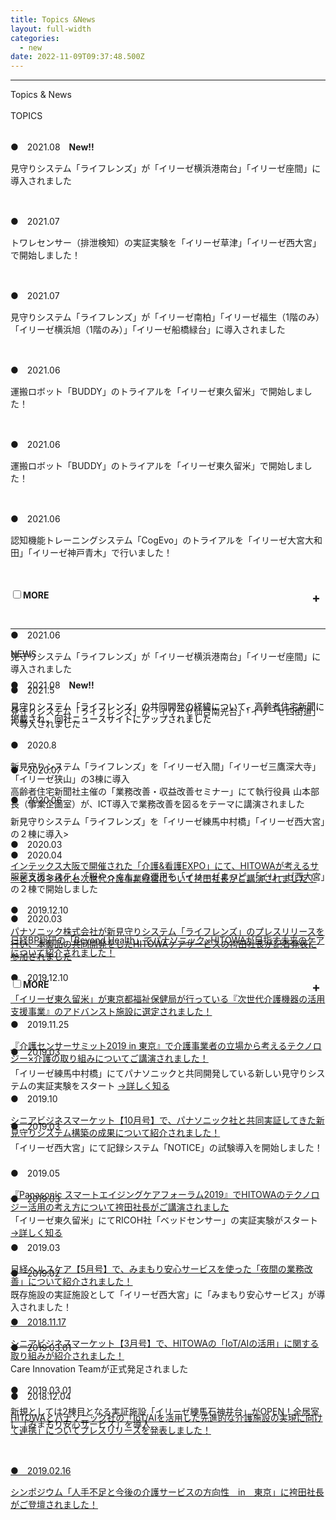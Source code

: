 ```yaml
---
title: Topics &News
layout: full-width
categories:
  - new
date: 2022-11-09T09:37:48.500Z
---
```



<html><head><meta charset="UTF-8"><meta name="viewport" content="width=device-width, initial-scale=1.0"><meta http-equiv="X-UA-Compatible" content="ie=edge"><meta name="viewport" content="width=device-width, initial-scale=1.0"><link href="https://unpkg.com/tailwindcss@^2/dist/tailwind.min.css" rel="stylesheet" /><link href="https://cdn.jsdelivr.net/npm/tailwindcss/dist/tailwind.min.css" rel="stylesheet"><script src="https://cdn.tailwindcss.com"></script><script src="https://unpkg.com/tailwindcss-jit-cdn"></script></head>



<hr class="border-dashed border-black "></hr><script src="https://cdn.tailwindcss.com"></script><style>/* Tab content - closed */.tab-content {max-height: 0;-webkit-transition: max-height .35s;-o-transition: max-height .35s;transition: max-height .35s;}/* :checked - resize to full height */.tab input:checked~.tab-content {max-height: 200vh;}/* Icon */.tab label::after {float: right;right: 0;top: 0;display: block;width: 1.5em;height: 1.5em;line-height: 1.5;font-size: 1.25rem;text-align: center;-webkit-transition: all .35s;-o-transition: all .35s;transition: all .35s;}/* Icon formatting - closed */.tab input[type=checkbox]+label::after {content: "+";font-weight: bold;/*.font-bold*//*.border*/border-radius: 9999px;/*.rounded-full */border-color: #b8c2cc;/*.border-grey*/}.tab input[type=radio]+label::after {content: "\25BE";font-weight: bold;/*.font-bold*//*.border*/border-radius: 9999px;/*.rounded-full */border-color: #b8c2cc;/*.border-grey*/}/* Icon formatting - open */.tab input[type=checkbox]:checked+label::after {transform: rotate(315deg);/*.bg-indigo*/color: #f8fafc;/*.text-grey-lightest*/}</style></head>

<div class="bg-blue-500 text-center font-bold bg-opacity-100 p-2  "><span class="text-lg  text-white font-bold ">Topics & News</a></span></div><br> 

<div class="border-2 border-black text-center rounded-md outline- 4 p-2 ">TOPICS</div></input>

<br>

<span class="text-sm text-left">●　2021.08</span><span class="text-lg text-left  text-red-600"><b>　New!!</b></span>

<span class="text-sm text-left">見守りシステム「ライフレンズ」が「イリーゼ横浜港南台」「イリーゼ座間」に導入されました</span>

<br>

<span class="text-sm text-left">●　2021.07</span>

<span class="text-sm text-left">トワレセンサー（排泄検知）の実証実験を「イリーゼ草津」「イリーゼ西大宮」で開始しました！</span>

<br>

<span class="text-sm text-left">●　2021.07</span>

<span class="text-sm text-left">見守りシステム「ライフレンズ」が「イリーゼ南柏」「イリーゼ福生（1階のみ）「イリーゼ横浜旭（1階のみ）」「イリーゼ船橋緑台」に導入されました</span>

<br>

<span class="text-sm text-left">●　2021.06</span>

<span class="text-sm text-left">運搬ロボット「BUDDY」のトライアルを「イリーゼ東久留米」で開始しました！</span>

<br>

<span class="text-sm text-left">●　2021.06</span>

<span class="text-sm text-left">運搬ロボット「BUDDY」のトライアルを「イリーゼ東久留米」で開始しました！</span>

<br>

<span class="text-sm text-left">●　2021.06</span>

<span class="text-sm text-left">認知機能トレーニングシステム「CogEvo」のトライアルを「イリーゼ大宮大和田」「イリーゼ神戸青木」で行いました！</span>

<br>

<br>

<div class="">

<div class="tab w-full overflow-hidden border-t">

<div class=" flex flex-col space-y-4">

<div class="tab w-full text-xl text-black overflow-hidden border-t"><input class="absolute opacity-0 " id="tab-multi-one" type="checkbox" name="tabs"><label class="block p-2 text-sm text-left rounded-md bg-blue-300 leading-normal text-center cursor-pointer" for= "tab-multi-one"><b>MORE</b></label><div class="tab-content overflow-hidden border-l-5 leading-normal"><div class="cp_actab-content"><p><a name="unei1" id="uneikanri" class="mce-item-anchor"></a></p>

</div>

<br>

<span class="text-sm text-left">●　2021.06</span></span>

<span class="text-sm text-left">見守りシステム「ライフレンズ」が「イリーゼ横浜港南台」「イリーゼ座間」に導入されました</span>

<span class="text-sm text-left">●　2021.5</span>

<span class="text-sm text-left">見守りシステム「ライフレンズ」が「イリーゼ仙台南光台」「イリーゼ四街道」へ導入されました</span>

<span class="text-sm text-left">●　2020.8</span>

<span class="text-sm text-left">新見守りシステム「ライフレンズ」を「イリーゼ入間」「イリーゼ三鷹深大寺」「イリーゼ狭山」の3棟に導入 </span>

<span class="text-sm text-left">●　2020.06</span>

<span class="text-sm text-left">新見守りシステム「ライフレンズ」を「イリーゼ練馬中村橋」「イリーゼ西大宮」の２棟に導入></span>

<span class="text-sm text-left">●　2020.04</span>

<span class="text-sm text-left">服薬支援システム「服やっくん」の運用を「イリーゼまつど」「イリーゼ西大宮」の２棟で開始しました</span>

<span class="text-sm text-left">●　2019.12.10</span>

<a href="https://s3-ap-northeast-1.amazonaws.com/irs-arch/Care Innovation/20200717_HCS&times;パナ「ライフレンズ」メディア向けオンラインセミナー (1).pdf" target="_blank" title="https://s3-ap-northeast-1.amazonaws.com/irs-arch/Care Innovation/20200717_HCS&times;パナ「ライフレンズ」メディア向けオンラインセミナー (1).pdf"><span class="text-sm text-blue-600 underline">パナソニック株式会社が新見守りシステム「ライフレンズ」のプレスリリースを行い、本製品の共同開発をしたHITOWAケアサービスの袴田社長が記者発表に参加されました</span></a>

<span class="text-sm text-left">●　2019.12.10</span>

<a href="https://s3-ap-northeast-1.amazonaws.com/irs-arch/Care Innovation/〈リンク1〉CIT=report【Vol.3】.pdf" target="_blank" title="https://s3-ap-northeast-1.amazonaws.com/irs-arch/Care Innovation/〈リンク1〉CIT=report【Vol.3】.pdf"><span class="text-sm text-blue-600 underline">「イリーゼ東久留米」が東京都福祉保健局が行っている『次世代介護機器の活用支援事業』のアドバンスト施設に選定されました！</u></span></a></span>

<br>

<span class="text-sm text-left">●　2019.03</span>

<span class="text-sm text-left">「イリーゼ練馬中村橋」にてパナソニックと共同開発している新しい見守りシステムの実証実験をスタート <a href="/app/s96da70f606bae585/p4acf6d2cefe333ec/" title="Case.3 システム開発協力"><span class="text-sm text-blue-600 underline">→詳しく知る</span></a></span></span>

<br>

<span class="text-sm text-left">●　2019.03</span>

<span class="text-sm text-left">「イリーゼ西大宮」にて記録システム「NOTICE」の試験導入を開始しました！</span></span></p>

<br>

<br>

<span class="text-sm text-left">●　2019.03</span>

<span class="text-sm text-left">「イリーゼ東久留米」にてRICOH社「ベッドセンサー」の実証実験がスタート<a href="/app/s96da70f606bae585/pa295293559855ae1/" title="Case.２ 「リコーみまもりベッドセンサーシステム」の実証実験"><span class="text-sm text-blue-600 underline">→詳しく知る</span></a></span></span></p>

<br>

<span class="text-sm text-left">●　2019.02</span>

<span class="text-sm text-left">既存施設の実証施設として「イリーゼ西大宮」に「みまもり安心サービス」が導入されました！</span></span></p>

<br>

<span class="text-sm text-left">●　2019.03.01</span>

<span class="text-sm text-left">Care Innovation Teamが正式発足されました</span></span>

<span class="text-sm text-left">●　2019.03.01</span>

<span class="text-sm text-left">新規としては2棟目となる実証施設「イリーゼ練馬石神井台」がOPEN！全居室に「みまもり安心サービス」を導入</span></span></p>

</div>

<br>

<hr class="border-dashed border-black " />

<br>

<div class="border-2 border-black text-center rounded-md outline- 4 p-1 ">NEWS</div>

<br>

<span class="text-sm text-left">●　2021.08</span><span class="text-lg text-left  text-red-600"><b>　New!!</b></span>

<p style="text-align: left;"><span style="font-size: 14px; color: #000000;">見守りシステム「ライフレンズ」の共同開発の経緯について、高齢者住宅新聞に掲載され、同社ニュースサイトにアップされました</span></p>

<br>

<br>

<span class="text-sm text-left">●　2020.07</span>

<span class="text-sm">高齢者住宅新聞社主催の「業務改善・収益改善セミナー」にて執行役員 山本部長（事業企画室）が、ICT導入で業務改善を図るをテーマに講演されました</span></p>

<br>

<span class="text-sm text-left">●　2020.03</span>

<a href="https://s3-ap-northeast-1.amazonaws.com/irs-arch/FANZOU委員会/20200302_介護看護EXPO袴田社長ご講演記事.pdf" target="_blank" title="https://s3-ap-northeast-1.amazonaws.com/irs-arch/FANZOU委員会/20200302_介護看護EXPO袴田社長ご講演記事.pdf"><span class="text-sm text-blue-600 underline">インテックス大阪で開催された「介護&amp;看護EXPO」にて、HITOWAが考えるサービスの多様化と次世代介護事業経営について袴田社長がご講演されました！</span></u></a>

<br>

<span class="text-sm text-left">●　2020.03</span>

<a href="https://project.nikkeibp.co.jp/behealth/atcl/feature/00003/020600072/" target="_blank" title="https://s3-ap-northeast-1.amazonaws.com/irs-arch/Care Innovation/〈リンク②〉20191202_介護センサーサミット2019 in 東京.pdf" ><span class="text-sm text-blue-600 underline">日経BP総研の「Beyond Health」でパナソニック&times;HITOWAが目指す未来のケアについて紹介されました！</a></span>

<br>

<div class="">

<div class="tab w-full overflow-hidden border-t">

<div class=" flex flex-col space-y-4">

<div class="tab w-full text-xl text-black overflow-hidden border-t"><input class="absolute opacity-0 " id="tab-multi-two" type="checkbox" name="tabs"><label class="block p-2 text-sm text-left rounded-md bg-blue-300 leading-normal text-center cursor-pointer" for= "tab-multi-two"><b>MORE</b></label><div class="tab-content overflow-hidden border-l-5 leading-normal"><div class="cp_actab-content"><p><a name="unei1" id="uneikanri" class="mce-item-anchor"></a></p>

</div>

<br>

<span class="text-sm text-left">●　2019.11.25</span>

<a href="https://s3-ap-northeast-1.amazonaws.com/irs-arch/Care Innovation/〈リンク②〉20191202_介護センサーサミット2019 in 東京.pdf"><span class="text-sm text-blue-600 underline"><a href="https://s3-ap-northeast-1.amazonaws.com/irs-arch/Care Innovation/〈リンク②〉20191202_介護センサーサミット2019 in 東京.pdf"><span class="text-sm text-blue-600 underline">『介護センサーサミット2019 in 東京』で介護事業者の立場から考えるテクノロジー&times;介護の取り組みについてご講演されました！</span></a>

<br>

<span class="text-sm text-left">●　2019.10</span>

<a href="https://s3-ap-northeast-1.amazonaws.com/irs-arch/Care%20Innovation/シニアビジネスマーケット【10月号】.pdf" target="_blank" title="https://s3-ap-northeast-1.amazonaws.com/irs-arch/Care Innovation/シニアビジネスマーケット【10月号】.pdf"><span class="text-sm text-blue-600 underline">シニアビジネスマーケット【10月号】で、パナソニック社と共同実証してきた新見守りシステム構築の成果について紹介されました！</span></a>

<br>

<span class="text-sm text-left">●　2019.05</span>

<a href="https://s3-ap-northeast-1.amazonaws.com/irs-arch/Care Innovation/〈リンク③〉20190926パナソニック主催セミナー講演.pdf"><span class="text-sm text-blue-600 underline">『Panasonic スマートエイジングケアフォーラム2019』でHITOWAのテクノロジー活用の考え方について袴田社長がご講演されました</a></span>

<br>

<span class="text-sm text-left">●　2019.03</span>

<span class="text-sm text-blue-600 underline"><a href="https://s3-ap-northeast-1.amazonaws.com/irs-arch/Care%20Innovation/日経ヘルスケア【5月号】.pdf" target="_blank" title="https://s3-ap-northeast-1.amazonaws.com/irs-arch/Care Innovation/日経ヘルスケア【5月号】.pdf"><span class="text-sm text-blue-600 underline">日経ヘルスケア【5月号】で、みまもり安心サービスを使った「夜間の業務改善」について紹介されました！</span>

<br>

<span class="text-sm text-left">●　2018.11.17</span>

<span class="text-sm">シニアビジネスマーケット【3月号】で、HITOWAの「IoT/AIの活用」に関する取り組みが紹介されました！</span></u></a><br /></span></p>

<br>
  
<span class="text-sm text-left">●　2018.12.04</span>

<a href="https://s3-ap-northeast-1.amazonaws.com/irs-arch/Care%20Innovation/【プレスリリース】パナソニック&times;HITOWA.pdf" target="_blank" title="https://s3-ap-northeast-1.amazonaws.com/irs-arch/Care Innovation/【プレスリリース】パナソニック&times;HITOWA.pdf"><span class="text-sm text-blue-600 underline">HITOWAとパナソニック社の「IoT/AIを活用した先進的な介護施設の実現に向けて連携」についてプレスリリースを発表しました！</span>

<br>

<span class="text-sm text-left">●　2019.02.16</span>

<span class="text-sm">シンポジウム「人手不足と今後の介護サービスの方向性　in　東京」に袴田社長がご登壇されました！<br /></span>

<br>